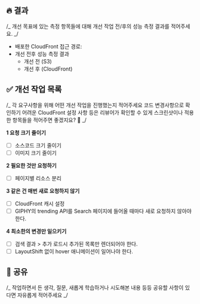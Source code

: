 ## 🔥 결과

/_ 개선 목표에 있는 측정 항목들에 대해 개선 작업 전/후의 성능 측정 결과를 적어주세요. _/

- 배포한 CloudFront 접근 경로:
- 개선 전후 성능 측정 결과
  - 개선 전 (S3)
  - 개선 후 (CloudFront)

## ✅ 개선 작업 목록

/_ 각 요구사항을 위해 어떤 개선 작업을 진행했는지 적어주세요
코드 변경사항으로 확인하기 어려운 CloudFront 설정 사항 등은 리뷰어가 확인할 수 있게 스크린샷이나 적용한 항목들을 적어주면 좋겠지요? 🙂
_/

**1 요청 크기 줄이기**

- [ ] 소스코드 크기 줄이기
- [ ] 이미지 크기 줄이기

**2 필요한 것만 요청하기**

- [ ] 페이지별 리소스 분리

**3 같은 건 매번 새로 요청하지 않기**

- [ ] CloudFront 캐시 설정
- [ ] GIPHY의 trending API를 Search 페이지에 들어올 때마다 새로 요청하지 않아야 한다.

**4 최소한의 변경만 일으키기**

- [ ] 검색 결과 > 추가 로드시 추가된 목록만 렌더되어야 한다.
- [ ] LayoutShift 없이 hover 애니메이션이 일어나야 한다.

## 🧐 공유

/_ 작업하면서 든 생각, 질문, 새롭게 학습하거나 시도해본 내용 등등 공유할 사항이 있다면 자유롭게 적어주세요 _/
